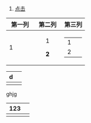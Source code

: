 1. <a id ="01-1"> [点击](#01-2)

<div>
<table align  =center>
<thead>
<th> 第一列 </th>
<th> 第二列 </th>
<th width="30%"> 第三列 </th>
</thead>
<tbody>
<tr align=center> 
<td align =left> 1 </td>
<td> <p>  1</p> <p><font color = o > <b>2</b> </p> </td>
<td> <table> <td width="30%">1</td> <tr><td>2</td></tr></table></td>
</tr>
</tbody>
</table>
</div>

|d|  |
|--|--|
|  |  | 

<body> ghjg </body>



| 123<a id ="01-2"> |  |
|--|--|
|  |  |


<!--stackedit_data:
eyJoaXN0b3J5IjpbMTg4NTg4MDA1OSwxODYxMzM5NTk2LDE2MT
YxOTk3MzQsMTg2MTMzOTU5NiwtMTk1MTYwNTY3NSwzMDI0NTc2
NSwxMTE4NjgxMDU0LDEyMjkwNjkxNjIsMTAwNzY2ODI4MV19
-->